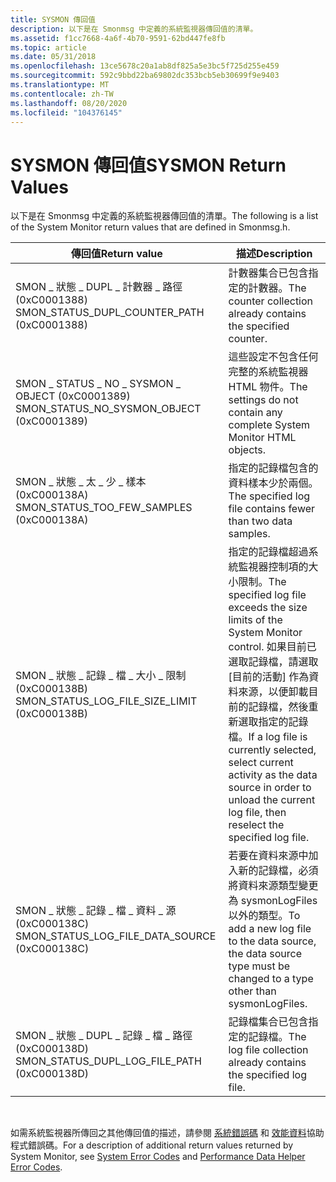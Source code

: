 ```yaml
---
title: SYSMON 傳回值
description: 以下是在 Smonmsg 中定義的系統監視器傳回值的清單。
ms.assetid: f1cc7668-4a6f-4b70-9591-62bd447fe8fb
ms.topic: article
ms.date: 05/31/2018
ms.openlocfilehash: 13ce5678c20a1ab8df825a5e3bc5f725d255e459
ms.sourcegitcommit: 592c9bbd22ba69802dc353bcb5eb30699f9e9403
ms.translationtype: MT
ms.contentlocale: zh-TW
ms.lasthandoff: 08/20/2020
ms.locfileid: "104376145"
---
```

# <a name="sysmon-return-values"></a><span data-ttu-id="d628e-103">SYSMON 傳回值</span><span class="sxs-lookup"><span data-stu-id="d628e-103">SYSMON Return Values</span></span>

<span data-ttu-id="d628e-104">以下是在 Smonmsg 中定義的系統監視器傳回值的清單。</span><span class="sxs-lookup"><span data-stu-id="d628e-104">The following is a list of the System Monitor return values that are defined in Smonmsg.h.</span></span>



| <span data-ttu-id="d628e-105">傳回值</span><span class="sxs-lookup"><span data-stu-id="d628e-105">Return value</span></span>                                       | <span data-ttu-id="d628e-106">描述</span><span class="sxs-lookup"><span data-stu-id="d628e-106">Description</span></span>                                                                                                                                                                                                                                  |
|----------------------------------------------------|----------------------------------------------------------------------------------------------------------------------------------------------------------------------------------------------------------------------------------------------|
| <span data-ttu-id="d628e-107">SMON \_ 狀態 \_ DUPL \_ 計數器 \_ 路徑 (0xC0001388) </span><span class="sxs-lookup"><span data-stu-id="d628e-107">SMON\_STATUS\_DUPL\_COUNTER\_PATH (0xC0001388)</span></span>     | <span data-ttu-id="d628e-108">計數器集合已包含指定的計數器。</span><span class="sxs-lookup"><span data-stu-id="d628e-108">The counter collection already contains the specified counter.</span></span>                                                                                                                                                                               |
| <span data-ttu-id="d628e-109">SMON \_ STATUS \_ NO \_ SYSMON \_ OBJECT (0xC0001389) </span><span class="sxs-lookup"><span data-stu-id="d628e-109">SMON\_STATUS\_NO\_SYSMON\_OBJECT (0xC0001389)</span></span>      | <span data-ttu-id="d628e-110">這些設定不包含任何完整的系統監視器 HTML 物件。</span><span class="sxs-lookup"><span data-stu-id="d628e-110">The settings do not contain any complete System Monitor HTML objects.</span></span>                                                                                                                                                                        |
| <span data-ttu-id="d628e-111">SMON \_ 狀態 \_ 太 \_ 少 \_ 樣本 (0xC000138A) </span><span class="sxs-lookup"><span data-stu-id="d628e-111">SMON\_STATUS\_TOO\_FEW\_SAMPLES (0xC000138A)</span></span>       | <span data-ttu-id="d628e-112">指定的記錄檔包含的資料樣本少於兩個。</span><span class="sxs-lookup"><span data-stu-id="d628e-112">The specified log file contains fewer than two data samples.</span></span>                                                                                                                                                                                 |
| <span data-ttu-id="d628e-113">SMON \_ 狀態 \_ 記錄 \_ 檔 \_ 大小 \_ 限制 (0xC000138B) </span><span class="sxs-lookup"><span data-stu-id="d628e-113">SMON\_STATUS\_LOG\_FILE\_SIZE\_LIMIT (0xC000138B)</span></span>  | <span data-ttu-id="d628e-114">指定的記錄檔超過系統監視器控制項的大小限制。</span><span class="sxs-lookup"><span data-stu-id="d628e-114">The specified log file exceeds the size limits of the System Monitor control.</span></span> <span data-ttu-id="d628e-115">如果目前已選取記錄檔，請選取 [目前的活動] 作為資料來源，以便卸載目前的記錄檔，然後重新選取指定的記錄檔。</span><span class="sxs-lookup"><span data-stu-id="d628e-115">If a log file is currently selected, select current activity as the data source in order to unload the current log file, then reselect the specified log file.</span></span> |
| <span data-ttu-id="d628e-116">SMON \_ 狀態 \_ 記錄 \_ 檔 \_ 資料 \_ 源 (0xC000138C) </span><span class="sxs-lookup"><span data-stu-id="d628e-116">SMON\_STATUS\_LOG\_FILE\_DATA\_SOURCE (0xC000138C)</span></span> | <span data-ttu-id="d628e-117">若要在資料來源中加入新的記錄檔，必須將資料來源類型變更為 sysmonLogFiles 以外的類型。</span><span class="sxs-lookup"><span data-stu-id="d628e-117">To add a new log file to the data source, the data source type must be changed to a type other than sysmonLogFiles.</span></span>                                                                                                                          |
| <span data-ttu-id="d628e-118">SMON \_ 狀態 \_ DUPL \_ 記錄 \_ 檔 \_ 路徑 (0xC000138D) </span><span class="sxs-lookup"><span data-stu-id="d628e-118">SMON\_STATUS\_DUPL\_LOG\_FILE\_PATH (0xC000138D)</span></span>   | <span data-ttu-id="d628e-119">記錄檔集合已包含指定的記錄檔。</span><span class="sxs-lookup"><span data-stu-id="d628e-119">The log file collection already contains the specified log file.</span></span>                                                                                                                                                                             |



 

<span data-ttu-id="d628e-120">如需系統監視器所傳回之其他傳回值的描述，請參閱 [系統錯誤碼](/windows/desktop/Debug/system-error-codes) 和 [效能資料](/windows/desktop/PerfCtrs/checking-pdh-interface-return-values)協助程式錯誤碼。</span><span class="sxs-lookup"><span data-stu-id="d628e-120">For a description of additional return values returned by System Monitor, see [System Error Codes](/windows/desktop/Debug/system-error-codes) and [Performance Data Helper Error Codes](/windows/desktop/PerfCtrs/checking-pdh-interface-return-values).</span></span>

 

 